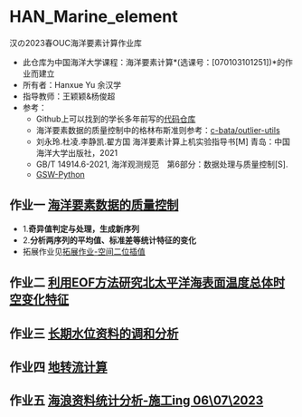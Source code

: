 # HAN_Marine_element

汉の2023春OUC海洋要素计算作业库

- 此仓库为中国海洋大学课程：海洋要素计算*(选课号：[070103101251])*的作业而建立
- 所有者：Hanxue Yu 余汉学
- 指导教师：王颖颖&杨俊超
- 参考：
  - Github上可以找到的学长多年前写的[代码仓库][先輩のRepo]
  - 海洋要素数据的质量控制中的格林布斯准则参考：[c-bata/outlier-utils][glbs]
  - 刘永玲.杜凌.李静凯.翟方国 海洋要素计算上机实验指导书[M] 青岛：中国海洋大学出版社，2021
  - GB/T 14914.6-2021, 海洋观测规范　第6部分：数据处理与质量控制[S].
  - [GSW-Python][gsw]

## 作业一 [海洋要素数据的质量控制][def1]

- 1.**奇异值判定与处理，生成新序列**
- 2.**分析两序列的平均值、标准差等统计特征的变化**
- 拓展作业见[拓展作业-空间二位插值][def1_d]

## 作业二 [利用EOF方法研究北太平洋海表面温度总体时空变化特征][def2]

## 作业三 [长期水位资料的调和分析][def3]

## 作业四 [地转流计算][def4]

## 作业五 [海浪资料统计分析-施工ing 06\07\2023][def5]

[先輩のRepo]: https://github.com/FinalTheory/oceanography-numerical-calculations
[glbs]: https://github.com/c-bata/outlier-utils
[gsw]: https://teos-10.github.io/GSW-Python/gsw_flat.html
[def1]: https://nbviewer.org/github/Yuhan-xue/HAN_Marine_element/blob/main/WORK1/WORK1.ipynb
[def1_d]: https://nbviewer.org/github/Yuhan-xue/HAN_Marine_element/blob/main/WORK1/%E6%8B%93%E5%B1%95/%E6%8B%93%E5%B1%951.ipynb
[def2]: https://nbviewer.org/github/Yuhan-xue/HAN_Marine_element/blob/main/WORK2/work2.ipynb
[def3]: https://nbviewer.org/github/Yuhan-xue/HAN_Marine_element/blob/main/WORK3/WORK3.ipynb
[def4]: https://nbviewer.org/github/Yuhan-xue/HAN_Marine_element/blob/main/WORK4/WORK4.ipynb
[def5]: https://nbviewer.org/github/Yuhan-xue/HAN_Marine_element/blob/main/WORK5/WORK5.ipynb